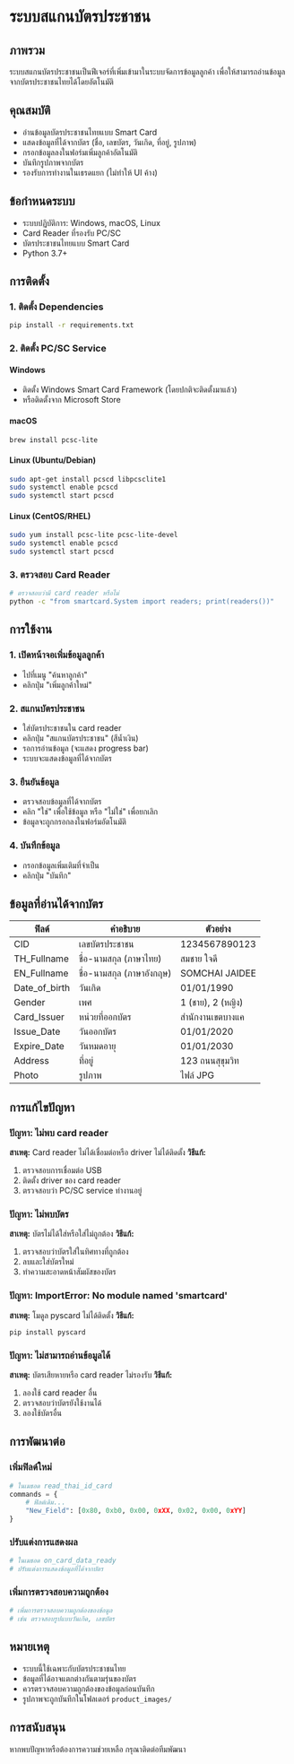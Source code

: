 # ระบบสแกนบัตรประชาชน

## ภาพรวม
ระบบสแกนบัตรประชาชนเป็นฟีเจอร์ที่เพิ่มเข้ามาในระบบจัดการข้อมูลลูกค้า เพื่อให้สามารถอ่านข้อมูลจากบัตรประชาชนไทยได้โดยอัตโนมัติ

## คุณสมบัติ
- อ่านข้อมูลบัตรประชาชนไทยแบบ Smart Card
- แสดงข้อมูลที่ได้จากบัตร (ชื่อ, เลขบัตร, วันเกิด, ที่อยู่, รูปภาพ)
- กรอกข้อมูลลงในฟอร์มเพิ่มลูกค้าอัตโนมัติ
- บันทึกรูปภาพจากบัตร
- รองรับการทำงานในเธรดแยก (ไม่ทำให้ UI ค้าง)

## ข้อกำหนดระบบ
- ระบบปฏิบัติการ: Windows, macOS, Linux
- Card Reader ที่รองรับ PC/SC
- บัตรประชาชนไทยแบบ Smart Card
- Python 3.7+

## การติดตั้ง

### 1. ติดตั้ง Dependencies
```bash
pip install -r requirements.txt
```

### 2. ติดตั้ง PC/SC Service
#### Windows
- ติดตั้ง Windows Smart Card Framework (โดยปกติจะติดตั้งมาแล้ว)
- หรือติดตั้งจาก Microsoft Store

#### macOS
```bash
brew install pcsc-lite
```

#### Linux (Ubuntu/Debian)
```bash
sudo apt-get install pcscd libpcsclite1
sudo systemctl enable pcscd
sudo systemctl start pcscd
```

#### Linux (CentOS/RHEL)
```bash
sudo yum install pcsc-lite pcsc-lite-devel
sudo systemctl enable pcscd
sudo systemctl start pcscd
```

### 3. ตรวจสอบ Card Reader
```bash
# ตรวจสอบว่ามี card reader หรือไม่
python -c "from smartcard.System import readers; print(readers())"
```

## การใช้งาน

### 1. เปิดหน้าจอเพิ่มข้อมูลลูกค้า
- ไปที่เมนู "ค้นหาลูกค้า"
- คลิกปุ่ม "เพิ่มลูกค้าใหม่"

### 2. สแกนบัตรประชาชน
- ใส่บัตรประชาชนใน card reader
- คลิกปุ่ม "สแกนบัตรประชาชน" (สีน้ำเงิน)
- รอการอ่านข้อมูล (จะแสดง progress bar)
- ระบบจะแสดงข้อมูลที่ได้จากบัตร

### 3. ยืนยันข้อมูล
- ตรวจสอบข้อมูลที่ได้จากบัตร
- คลิก "ใช่" เพื่อใช้ข้อมูล หรือ "ไม่ใช่" เพื่อยกเลิก
- ข้อมูลจะถูกกรอกลงในฟอร์มอัตโนมัติ

### 4. บันทึกข้อมูล
- กรอกข้อมูลเพิ่มเติมที่จำเป็น
- คลิกปุ่ม "บันทึก"

## ข้อมูลที่อ่านได้จากบัตร

| ฟิลด์ | คำอธิบาย | ตัวอย่าง |
|-------|----------|----------|
| CID | เลขบัตรประชาชน | 1234567890123 |
| TH_Fullname | ชื่อ-นามสกุล (ภาษาไทย) | สมชาย ใจดี |
| EN_Fullname | ชื่อ-นามสกุล (ภาษาอังกฤษ) | SOMCHAI JAIDEE |
| Date_of_birth | วันเกิด | 01/01/1990 |
| Gender | เพศ | 1 (ชาย), 2 (หญิง) |
| Card_Issuer | หน่วยที่ออกบัตร | สำนักงานเขตบางแค |
| Issue_Date | วันออกบัตร | 01/01/2020 |
| Expire_Date | วันหมดอายุ | 01/01/2030 |
| Address | ที่อยู่ | 123 ถนนสุขุมวิท |
| Photo | รูปภาพ | ไฟล์ JPG |

## การแก้ไขปัญหา

### ปัญหา: ไม่พบ card reader
**สาเหตุ:** Card reader ไม่ได้เชื่อมต่อหรือ driver ไม่ได้ติดตั้ง
**วิธีแก้:**
1. ตรวจสอบการเชื่อมต่อ USB
2. ติดตั้ง driver ของ card reader
3. ตรวจสอบว่า PC/SC service ทำงานอยู่

### ปัญหา: ไม่พบบัตร
**สาเหตุ:** บัตรไม่ได้ใส่หรือใส่ไม่ถูกต้อง
**วิธีแก้:**
1. ตรวจสอบว่าบัตรใส่ในทิศทางที่ถูกต้อง
2. ลบและใส่บัตรใหม่
3. ทำความสะอาดหน้าสัมผัสของบัตร

### ปัญหา: ImportError: No module named 'smartcard'
**สาเหตุ:** โมดูล pyscard ไม่ได้ติดตั้ง
**วิธีแก้:**
```bash
pip install pyscard
```

### ปัญหา: ไม่สามารถอ่านข้อมูลได้
**สาเหตุ:** บัตรเสียหายหรือ card reader ไม่รองรับ
**วิธีแก้:**
1. ลองใช้ card reader อื่น
2. ตรวจสอบว่าบัตรยังใช้งานได้
3. ลองใช้บัตรอื่น

## การพัฒนาต่อ

### เพิ่มฟิลด์ใหม่
```python
# ในเมธอด read_thai_id_card
commands = {
    # ฟิลด์เดิม...
    "New_Field": [0x80, 0xb0, 0x00, 0xXX, 0x02, 0x00, 0xYY]
}
```

### ปรับแต่งการแสดงผล
```python
# ในเมธอด on_card_data_ready
# ปรับแต่งการแสดงข้อมูลที่ได้จากบัตร
```

### เพิ่มการตรวจสอบความถูกต้อง
```python
# เพิ่มการตรวจสอบความถูกต้องของข้อมูล
# เช่น ตรวจสอบรูปแบบวันเกิด, เลขบัตร
```

## หมายเหตุ
- ระบบนี้ใช้เฉพาะกับบัตรประชาชนไทย
- ข้อมูลที่ได้อาจแตกต่างกันตามรุ่นของบัตร
- ควรตรวจสอบความถูกต้องของข้อมูลก่อนบันทึก
- รูปภาพจะถูกบันทึกในโฟลเดอร์ `product_images/`

## การสนับสนุน
หากพบปัญหาหรือต้องการความช่วยเหลือ กรุณาติดต่อทีมพัฒนา
